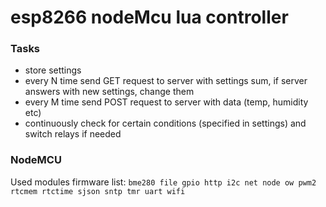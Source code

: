 # esp8266 nodeMcu lua controller
### Tasks
+ store settings
+ every N time send GET request to server with settings sum, if server answers with new settings, change them
+ every M time send POST request to server with data (temp, humidity etc)
+ continuously check for certain conditions (specified in settings) and switch relays if needed

### NodeMCU
Used modules firmware list: `bme280 file gpio http i2c net node ow pwm2 rtcmem rtctime sjson sntp tmr uart wifi`
